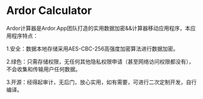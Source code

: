 # Ardor Calculator
Ardor计算器是Ardor.App团队打造的实用数据加密&&计算器移动应用程序，本应用程序特点：

1.安全：数据本地存储采用AES-CBC-256高强度加密算法进行数据加密。

2.绿色：只需存储权限，无任何其他隐私权限申请（甚至网络访问权限都没有），不会收集和传输用户任何数据。

3.开源：经得起审计，无后门，放心实用，如有需要，可进行二次定制开发，自行编译。
